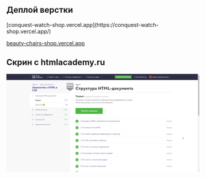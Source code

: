 <h2>Деплой верстки</h2>
[conquest-watch-shop.vercel.app](https://conquest-watch-shop.vercel.app/)

[beauty-chairs-shop.vercel.app](https://beauty-chairs-shop.vercel.app/)


<h2>Скрин с htmlacademy.ru</h2>
<img src='./Дворниченко%20Кирилл%20-%20htmlacademy1.png' />

